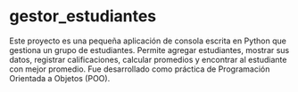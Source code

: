 # gestor_estudiantes
Este proyecto es una pequeña aplicación de consola escrita en Python que gestiona un grupo de estudiantes. Permite agregar estudiantes, mostrar sus datos, registrar calificaciones, calcular promedios y encontrar al estudiante con mejor promedio. Fue desarrollado como práctica de Programación Orientada a Objetos (POO).
